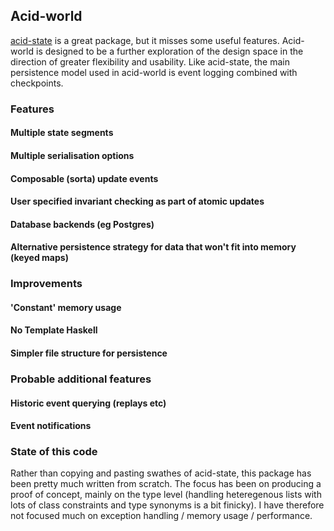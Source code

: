 ## Acid-world
[acid-state](https://github.com/acid-state/acid-state) is a great package, but it misses some useful features. Acid-world is designed to be a further exploration of the design space in the direction of greater flexibility and usability. Like acid-state, the main persistence model used in acid-world is event logging combined with checkpoints.

### Features

#### Multiple state segments

#### Multiple serialisation options

#### Composable (sorta) update events

#### User specified invariant checking as part of atomic updates

#### Database backends (eg Postgres)

#### Alternative persistence strategy for data that won't fit into memory (keyed maps)

### Improvements

#### 'Constant' memory usage

#### No Template Haskell

#### Simpler file structure for persistence

### Probable additional features

#### Historic event querying (replays etc)

#### Event notifications


### State of this code

Rather than copying and pasting swathes of acid-state, this package has been pretty much written from scratch. The focus has been on producing a proof of concept, mainly on the type level (handling heteregenous lists with lots of class constraints and type synonyms is a bit finicky). I have therefore not focused much on exception handling / memory usage / performance.

